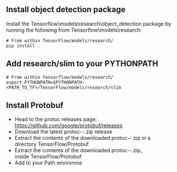 ## Install object detection package
Install the Tensorflow\models\research\object_detection package by running the following from Tensorflow\models\research:
```
# From within TensorFlow/models/research/
pip install .
```

## Add research/slim to your PYTHONPATH
```
# From within tensorflow/models/research/
export PYTHONPATH=$PYTHONPATH:<PATH_TO_TF>/TensorFlow/models/research/slim
```

## Install Protobuf
* Head to the protoc releases page: https://github.com/google/protobuf/releases
* Download the latest protoc-*-*.zip release
* Extract the contents of the downloaded protoc-*-*.zip in a directory TensorFlow/Protobuf
* Extract the contents of the downloaded protoc-*-*.zip, inside TensorFlow/Protobuf
* Add to your Path environme